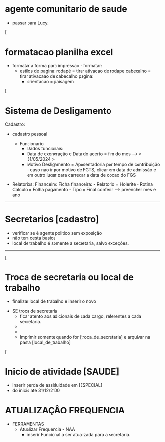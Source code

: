 # agente comunitario de saude
  - passar para Lucy.

[
# formatacao planilha excel
   - formatar a forma para impressao
    - formatar:
      - estilos de pagina:
          rodapé = tirar ativacao de rodape
          cabecalho = tirar ativacaao de cabecalho
          pagina:
          - orientacao = paisagem

[
# Sistema de Desligamento
  Cadastro:
  - cadastro pessoal
    - Funcionario
      - Dados funcionais:
      - Data de exoneração e Data do acerto = fim do mes --> < 31/05/2024 >
      - Motivo Desligamento = Aposentadoria por tempo de contribuição
            - caso nao ir por motivo de FGTS, clicar em data de admissão e em outro lugar para carregar a data de opcao do FGS

  - Relatorios:
      Financeiro:
        Ficha financeira:
          - Relatorio = Holerite
          - Rotina Calculo = Folha pagamento
          - Tipo = Final
            conferir --> preencher mes e ano
-----

# Secretarios [cadastro]
  - verificar se é agente politico sem exposição
  - não tem cesta basica
  - local de trabalho é somente a secretaria, salvo exceções.
-----

[
# Troca de secretaria ou local de trabalho
  * finalizar local de trabalho e inserir o novo
  - SE troca de secretaria
    - ficar atento aos adicionais de cada cargo, referentes a cada secretaria.
    -  
    - 
    - Imprimir somente quando for [troca_de_secretaria] e arquivar na pasta [local_de_trabalho]


[

# Inicio de atividade [SAUDE]
  * inserir perda de assiduidade em [ESPECIAL]
  * do inicio até 31/12/2100


	
# ATUALIZAÇÂO FREQUENCIA
 - FERRAMENTAS
   - Atualizar Frequencia - NAA
     - inserir Funcional a ser atualizada para a secretaria.